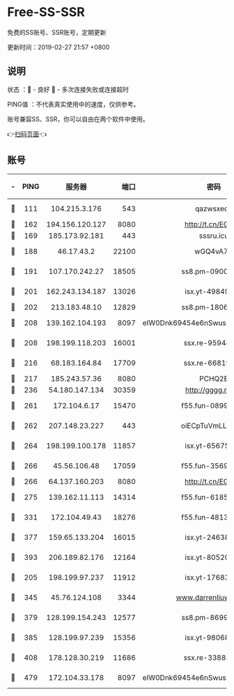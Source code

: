 # Free-SS-SSR

免费的SS账号、SSR账号，定期更新

更新时间：2019-02-27 21:57 +0800

## 说明

状态     ：🙂 - 良好 🙁 - 多次连接失败或连接超时

PING值   ：不代表真实使用中的速度，仅供参考。

账号兼容SS、SSR，你可以自由在两个软件中使用。

👉[扫码页面](https://liesauer.github.io/free-ss-ssr.github.io/)👈

## 账号

|-|PING|服务器|端口|密码|加密方式|区域|
|:----:|:----:|:-----:|-----:|:----:|:----:|:----:|
|🙂|111|104.215.3.176|543|qazwsxedc|aes-256-gcm|JP|
|🙂|162|194.156.120.127|8080|http://t.cn/EGJIyrl|rc4-md5|RU|
|🙂|169|185.173.92.181|443|sssru.icu|rc4-md5|RU|
|🙂|188|46.17.43.2|22100|wGQ4vA7D|aes-256-gcm|RU|
|🙂|191|107.170.242.27|18505|ss8.pm-09004654|aes-256-cfb|US|
|🙂|201|162.243.134.187|13026|isx.yt-49849893|aes-256-cfb|US|
|🙂|202|213.183.48.10|12829|ss8.pm-18060932|rc4-md5|RU|
|🙂|208|139.162.104.193|8097|eIW0Dnk69454e6nSwuspv9DmS201tQ0D|aes-256-cfb|JP|
|🙂|208|198.199.118.203|16001|ssx.re-95948292|aes-256-cfb|US|
|🙂|216|68.183.164.84|17709|ssx.re-66819561|aes-256-cfb|US|
|🙂|217|185.243.57.36|8080|PCHQ2E|rc4-md5|US|
|🙂|236|54.180.147.134|30359|http://gggg.rocks|chacha20|KR|
|🙂|261|172.104.6.17|15470|f55.fun-08999050|aes-256-cfb|US|
|🙂|262|207.148.23.227|443|oiECpTuVmLLxk4Ts|aes-256-cfb|US|
|🙂|264|198.199.100.178|11857|isx.yt-65675109|aes-256-cfb|US|
|🙂|266|45.56.106.48|17059|f55.fun-35691785|aes-256-cfb|US|
|🙂|266|64.137.160.203|8080|http://t.cn/EGJIyrl|rc4-md5|CA|
|🙂|275|139.162.11.113|14314|f55.fun-61852729|aes-256-cfb|SG|
|🙂|331|172.104.49.43|18276|f55.fun-48130334|aes-256-cfb|SG|
|🙂|377|159.65.133.204|16015|isx.yt-24638094|aes-256-cfb|SG|
|🙂|393|206.189.82.176|12164|isx.yt-80520846|aes-256-cfb|SG|
|🙂|205|198.199.97.237|11912|isx.yt-17683738|aes-256-cfb|US|
|🙂|345|45.76.124.108|3344|www.darrenliuwei.com|aes-256-cfb|AU|
|🙂|379|128.199.154.243|12577|ss8.pm-86995994|aes-256-cfb|SG|
|🙂|385|128.199.97.239|15356|isx.yt-98068563|aes-256-cfb|SG|
|🙂|408|178.128.30.219|11686|ssx.re-33883463|aes-256-cfb|SG|
|🙂|479|172.104.33.178|8097|eIW0Dnk69454e6nSwuspv9DmS201tQ0D|aes-256-cfb|SG|
